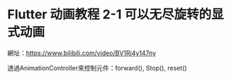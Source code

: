 # Flutter 动画教程 2-1 可以无尽旋转的显式动画

網址：https://www.bilibili.com/video/BV1Ri4y147ny

透過AnimationController來控制元件：forward(), Stop(), reset()
